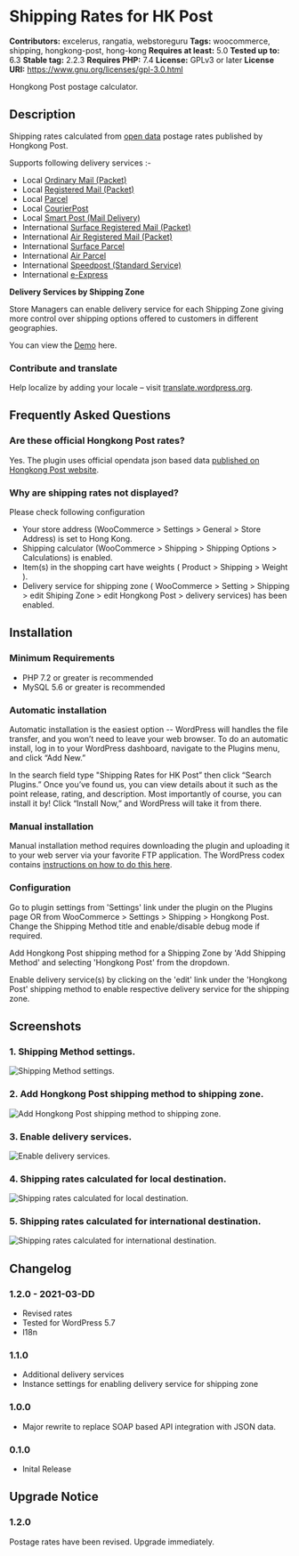 # Shipping Rates for HK Post #
**Contributors:** excelerus, rangatia, webstoreguru
**Tags:** woocommerce, shipping, hongkong-post, hong-kong
**Requires at least:** 5.0
**Tested up to:** 6.3
**Stable tag:** 2.2.3
**Requires PHP:** 7.4
**License:** GPLv3 or later
**License URI:** https://www.gnu.org/licenses/gpl-3.0.html

Hongkong Post postage calculator.

## Description ##

Shipping rates calculated from [open data](https://www.hongkongpost.hk/opendata/DataDictionary/en/DataDictionary_PostageRate.pdf) postage rates published by Hongkong Post.

Supports following delivery services :-

- Local [Ordinary Mail (Packet)](https://www.hongkongpost.hk/en/sending_mail/local/ordinary/index.html)
- Local [Registered Mail (Packet)](https://www.hongkongpost.hk/en/sending_mail/local/registered/index.html)
- Local [Parcel](https://www.hongkongpost.hk/en/sending_mail/local/parcel/index.html)
- Local [CourierPost](https://www.hongkongpost.hk/en/sending_mail/local/lcp/index.html)
- Local [Smart Post (Mail Delivery)](https://www.hongkongpost.hk/en/sending_mail/local/smartpost/index.html)
- International [Surface Registered Mail (Packet)](https://www.hongkongpost.hk/en/sending_mail/international/surface/registered/index.html)
- International [Air Registered Mail (Packet)](https://www.hongkongpost.hk/en/sending_mail/international/air/registered/index.html)
- International [Surface Parcel](https://www.hongkongpost.hk/en/sending_mail/international/surface/parcel/index.html)
- International [Air Parcel](https://www.hongkongpost.hk/en/sending_mail/international/air/parcel/index.html)
- International [Speedpost (Standard Service)](https://www.hongkongpost.hk/en/sending_mail/international/speedpost/index.html)
- International [e-Express](https://www.hongkongpost.hk/en/sending_mail/international/air/eexpress/index.html)

**Delivery Services by Shipping Zone**

Store Managers can enable delivery service for each Shipping Zone giving more control over shipping options offered to customers in different geographies.

You can view the [Demo](https://demo.excelerus.dev/hkpost-postage-calculator/) here.

### Contribute and translate

Help localize by adding your locale – visit [translate.wordpress.org](https://translate.wordpress.org/projects/wp-plugins/shipping-rates-for-hk-post/).

## Frequently Asked Questions ##

### Are these official Hongkong Post rates? ###
Yes.
The plugin uses official opendata json based data [published on Hongkong Post website](https://www.hongkongpost.hk/opendata/DataDictionary/en/DataDictionary_PostageRate.pdf).

### Why are shipping rates not displayed? ###

Please check following configuration

- Your store address (WooCommerce > Settings > General > Store Address) is set to Hong Kong.
- Shipping calculator (WooCommerce > Shipping > Shipping Options > Calculations) is enabled.
- Item(s) in the shopping cart have weights ( Product > Shipping > Weight ).
- Delivery service for shipping zone ( WooCommerce > Setting > Shipping > edit Shiping Zone > edit Hongkong Post > delivery services) has been enabled.

## Installation ##

### Minimum Requirements

* PHP 7.2 or greater is recommended
* MySQL 5.6 or greater is recommended

### Automatic installation

Automatic installation is the easiest option -- WordPress will handles the file transfer, and you won’t need to leave your web browser. To do an automatic install, log in to your WordPress dashboard, navigate to the Plugins menu, and click “Add New.”

In the search field type "Shipping Rates for HK Post” then click “Search Plugins.” Once you’ve found us,  you can view details about it such as the point release, rating, and description. Most importantly of course, you can install it by! Click “Install Now,” and WordPress will take it from there.

### Manual installation

Manual installation method requires downloading the plugin and uploading it to your web server via your favorite FTP application. The WordPress codex contains [instructions on how to do this here](https://wordpress.org/support/article/managing-plugins/#manual-plugin-installation).

### Configuration

Go to plugin settings from 'Settings' link under the plugin on the Plugins page OR from WooCommerce > Settings > Shipping > Hongkong Post. Change the Shipping Method title and enable/disable debug mode if required.

Add Hongkong Post shipping method for a Shipping Zone by 'Add Shipping Method' and selecting 'Hongkong Post' from the dropdown.

Enable delivery service(s) by clicking on the 'edit' link under the 'Hongkong Post' shipping method to enable respective delivery service for the shipping zone.

## Screenshots ##

### 1. Shipping Method settings. ###
![Shipping Method settings.](http://ps.w.org/shipping-rates-for-hk-post/assets/screenshot-1.png)

### 2. Add Hongkong Post shipping method to shipping zone. ###
![Add Hongkong Post shipping method to shipping zone.](http://ps.w.org/shipping-rates-for-hk-post/assets/screenshot-2.png)

### 3. Enable delivery services. ###
![Enable delivery services.](http://ps.w.org/shipping-rates-for-hk-post/assets/screenshot-3.png)

### 4. Shipping rates calculated for local destination. ###
![Shipping rates calculated for local destination.](http://ps.w.org/shipping-rates-for-hk-post/assets/screenshot-4.png)

### 5. Shipping rates calculated for international destination. ###
![Shipping rates calculated for international destination.](http://ps.w.org/shipping-rates-for-hk-post/assets/screenshot-5.png)


## Changelog ##

### 1.2.0  - 2021-03-DD
* Revised rates
* Tested for WordPress 5.7
* I18n

### 1.1.0
* Additional delivery services
* Instance settings for enabling delivery service for shipping zone

### 1.0.0
* Major rewrite to replace SOAP based API integration with JSON data.

### 0.1.0
* Inital Release

## Upgrade Notice

### 1.2.0

Postage rates have been revised. Upgrade immediately.
